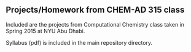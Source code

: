## Projects/Homework from CHEM-AD 315 class

Included are the projects from Computational Chemistry class taken in Spring 2015 at NYU Abu Dhabi.

Syllabus (pdf) is included in the main repository directory.
